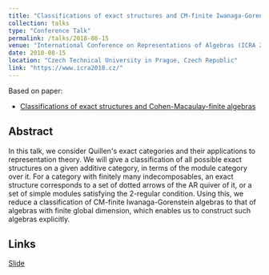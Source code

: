```yaml
---
title: "Classifications of exact structures and CM-finite Iwanaga-Gorenstein algebras"
collection: talks
type: "Conference Talk"
permalink: /talks/2018-08-15
venue: "International Conference on Representations of Algebras (ICRA 2018)"
date: 2018-08-15
location: "Czech Technical University in Prague, Czech Republic"
link: "https://www.icra2018.cz/"
---
```


Based on paper:
- [Classifications of exact structures and Cohen-Macaulay-finite algebras](/paper/exact-str)

## Abstract
In this talk, we consider Quillen's exact categories and their applications to representation theory. We will give a classification of all possible exact structures on a given additive category, in terms of the module category over it. For a category with finitely many indecomposables, an exact structure corresponds to a set of dotted arrows of the AR quiver of it, or a set of simple modules satisfying the 2-regular condition. Using this, we reduce a classification of CM-finite Iwanaga-Gorenstein algebras to that of algebras with finite global dimension, which enables us to construct such algebras explicitly.

## Links
[Slide](\files\ICRA2018.pdf)
